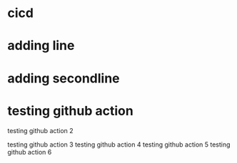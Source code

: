 # cicd
# adding line
# adding secondline
# testing github action
testing github action 2

testing github action 3
testing github action 4
testing github action 5
testing github action 6
